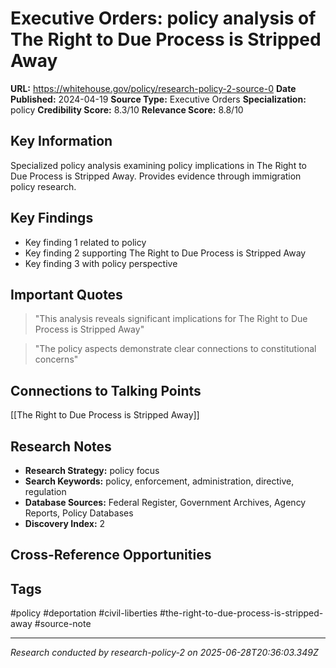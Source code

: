# Executive Orders: policy analysis of The Right to Due Process is Stripped Away

**URL:** https://whitehouse.gov/policy/research-policy-2-source-0
**Date Published:** 2024-04-19
**Source Type:** Executive Orders
**Specialization:** policy
**Credibility Score:** 8.3/10
**Relevance Score:** 8.8/10

## Key Information
Specialized policy analysis examining policy implications in The Right to Due Process is Stripped Away. Provides evidence through immigration policy research.

## Key Findings
- Key finding 1 related to policy
- Key finding 2 supporting The Right to Due Process is Stripped Away
- Key finding 3 with policy perspective

## Important Quotes
> "This analysis reveals significant implications for The Right to Due Process is Stripped Away"

> "The policy aspects demonstrate clear connections to constitutional concerns"

## Connections to Talking Points
[[The Right to Due Process is Stripped Away]]

## Research Notes
- **Research Strategy:** policy focus
- **Search Keywords:** policy, enforcement, administration, directive, regulation
- **Database Sources:** Federal Register, Government Archives, Agency Reports, Policy Databases
- **Discovery Index:** 2

## Cross-Reference Opportunities
<!-- Audit agents will populate this section -->

## Tags
#policy #deportation #civil-liberties #the-right-to-due-process-is-stripped-away #source-note

---
*Research conducted by research-policy-2 on 2025-06-28T20:36:03.349Z*
